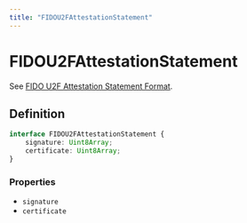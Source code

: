 ```yaml
---
title: "FIDOU2FAttestationStatement"
---
```


# FIDOU2FAttestationStatement

See [FIDO U2F Attestation Statement Format](https://www.w3.org/TR/webauthn-2/#sctn-fido-u2f-attestation).

## Definition

```ts
interface FIDOU2FAttestationStatement {
	signature: Uint8Array;
	certificate: Uint8Array;
}
```

### Properties

- `signature`
- `certificate`
